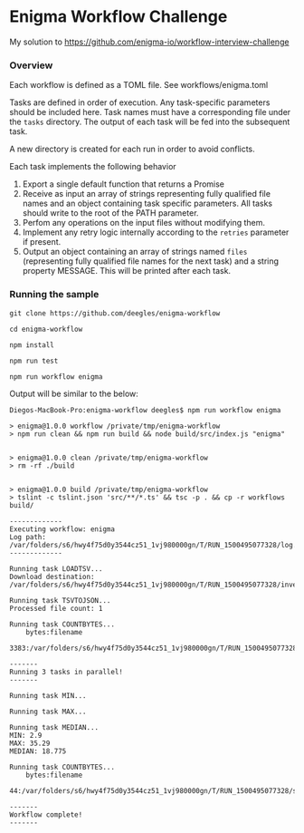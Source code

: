 # Enigma Workflow Challenge
My solution to https://github.com/enigma-io/workflow-interview-challenge

### Overview

Each workflow is defined as a TOML file. See workflows/enigma.toml

Tasks are defined in order of execution. Any task-specific parameters should be included here. Task names must have a corresponding file under the `tasks` directory. The output of each task will be fed into the subsequent task.

A new directory is created for each run in order to avoid conflicts.

Each task implements the following behavior

1. Export a single default function that returns a Promise<TaskDefinition>
2. Receive as input an array of strings representing fully qualified file names and an object containing task specific parameters. All tasks should write to the root of the PATH parameter.
3. Perfom any operations on the input files without modifying them.
4. Implement any retry logic internally according to the `retries` parameter if present.
5. Output an object containing an array of strings named `files` (representing fully qualified file names for the next task) and a string property MESSAGE. This will be printed after each task.

### Running the sample

`git clone https://github.com/deegles/enigma-workflow`

`cd enigma-workflow`

`npm install`

`npm run test`

`npm run workflow enigma`

Output will be similar to the below:

```
Diegos-MacBook-Pro:enigma-workflow deegles$ npm run workflow enigma

> enigma@1.0.0 workflow /private/tmp/enigma-workflow
> npm run clean && npm run build && node build/src/index.js "enigma"


> enigma@1.0.0 clean /private/tmp/enigma-workflow
> rm -rf ./build


> enigma@1.0.0 build /private/tmp/enigma-workflow
> tslint -c tslint.json 'src/**/*.ts' && tsc -p . && cp -r workflows build/

-------------
Executing workflow: enigma
Log path:  /var/folders/s6/hwy4f75d0y3544cz51_1vj980000gn/T/RUN_1500495077328/log.txt
-------------

Running task LOADTSV...
Download destination: /var/folders/s6/hwy4f75d0y3544cz51_1vj980000gn/T/RUN_1500495077328/inventory.tsv

Running task TSVTOJSON...
Processed file count: 1

Running task COUNTBYTES...
	bytes:filename
	3383:/var/folders/s6/hwy4f75d0y3544cz51_1vj980000gn/T/RUN_1500495077328/inventory.json

-------
Running 3 tasks in parallel!
-------

Running task MIN...

Running task MAX...

Running task MEDIAN...
MIN: 2.9
MAX: 35.29
MEDIAN: 18.775

Running task COUNTBYTES...
	bytes:filename
	44:/var/folders/s6/hwy4f75d0y3544cz51_1vj980000gn/T/RUN_1500495077328/stats.json

-------
Workflow complete!
-------
```